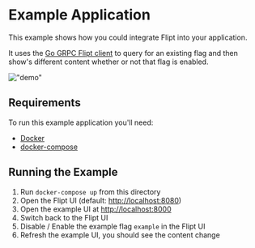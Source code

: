 # Example Application

This example shows how you could integrate Flipt into your application.

It uses the [Go GRPC Flipt client](https://github.com/markphelps/flipt-grpc-go) to query for an existing flag and then show's different content whether or not that flag is enabled.

!["demo"](https://github.com/markphelps/flipt/blob/master/docs/assets/images/demo.gif?raw=true)

## Requirements

To run this example application you'll need:

* [Docker](https://docs.docker.com/install/)
* [docker-compose](https://docs.docker.com/compose/install/)

## Running the Example

1. Run `docker-compose up` from this directory
1. Open the Flipt UI (default: [http://localhost:8080](http://localhost:8080))
1. Open the example UI at [http://localhost:8000](http://localhost:8000)
1. Switch back to the Flipt UI
1. Disable / Enable the example flag `example` in the Flipt UI
1. Refresh the example UI, you should see the content change
